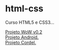 # html-css
 Curso HTML5 e CSS3...

 <a target='_blank' href="https://roquemorgado.github.io/projeto-wow/"> Projeto WoW v0.2 </br>
 <a href="https://roquemorgado.github.io/projeto-android/"> Projeto Android.</br>
 <a href="https://roquemorgado.github.io/projeto-cordel/"> Projeto Cordel.
